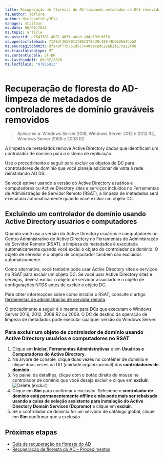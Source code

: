 ```yaml
---
title: Recuperação de floresta do AD-limpando metadados de DCS removidos
ms.author: joflore
author: MicrosoftGuyJFlo
manager: mtillman
ms.date: 08/09/2018
ms.topic: article
ms.assetid: e7543381-4081-407f-adad-a9de792c6616
ms.openlocfilehash: 7128df3559011f882378338c10844b062652bbb2
ms.sourcegitcommit: dfa48f77b751dbc34409aced628eb2f17c912f08
ms.translationtype: MT
ms.contentlocale: pt-BR
ms.lasthandoff: 08/07/2020
ms.locfileid: "87956813"
---
```

# <a name="ad-forest-recovery---cleaning-metadata-of-removed-writable-domain-controllers"></a>Recuperação de floresta do AD-limpeza de metadados de controladores de domínio graváveis removidos

>Aplica-se a: Windows Server 2016, Windows Server 2012 e 2012 R2, Windows Server 2008 e 2008 R2

A limpeza de metadados remove Active Directory dados que identificam um controlador de domínio para o sistema de replicação.

Use o procedimento a seguir para excluir os objetos de DC para controladores de domínio que você planeja adicionar de volta à rede reinstalando AD DS.

Se você estiver usando a versão do Active Directory usuários e computadores ou Active Directory sites e serviços incluídos no Ferramentas de Administração de Servidor Remoto (RSAT), a limpeza de metadados será executada automaticamente quando você excluir um objeto DC.

## <a name="deleting-a-domain-controller-using-active-directory-users-and-computers"></a>Excluindo um controlador de domínio usando Active Directory usuários e computadores

Quando você usa a versão do Active Directory usuários e computadores ou Centro Administrativo do Active Directory no Ferramentas de Administração de Servidor Remoto (RSAT), a limpeza de metadados é executada automaticamente quando você exclui o objeto do controlador de domínio. O objeto de servidor e o objeto de computador também são excluídos automaticamente.

Como alternativa, você também pode usar Active Directory sites e serviços no RSAT para excluir um objeto DC. Se você usar Active Directory sites e serviços, deverá excluir o objeto de servidor associado e o objeto de configurações NTDS antes de excluir o objeto DC.

Para obter informações sobre como instalar o RSAT, consulte o artigo [ferramentas de administração de servidor remoto](../../../remote/remote-server-administration-tools.md).

O procedimento a seguir é o mesmo para DCs que executam o Windows Server 2016, 2012, 2008 R2 ou 2008. O DC de destino da operação de limpeza de metadados pode executar qualquer versão do Windows Server.

### <a name="to-delete-a-domain-controller-object-using-active-directory-users-and-computers-in-rsat"></a>Para excluir um objeto de controlador de domínio usando Active Directory usuários e computadores no RSAT

1. Clique em **Iniciar**, **Ferramentas Administrativas** e em **Usuários e Computadores do Active Directory**.
2. Na árvore de console, clique duas vezes no contêiner de domínio e clique duas vezes na UO (unidade organizacional) dos **controladores de domínio** .
3. No painel de detalhes, clique com o botão direito do mouse no controlador de domínio que você deseja excluir e clique em **excluir**.
   ![Delete (excluir)](media/AD-Forest-Recovery-Cleaning-Metadata/delete1.png)
4. Clique em **Sim** para confirmar a exclusão. Selecione o **controlador de domínio está permanentemente offline e não pode mais ser rebaixado usando a caixa de seleção assistente para instalação do Active Directory Domain Services (Dcpromo)** e clique em **excluir**.
5. Se o controlador de domínio for um servidor de catálogo global, clique em **Sim** confirmar que a exclusão.

## <a name="next-steps"></a>Próximas etapas

- [Guia de recuperação de floresta do AD](AD-Forest-Recovery-Guide.md)
- [Recuperação de floresta do AD – Procedimentos](AD-Forest-Recovery-Procedures.md)
